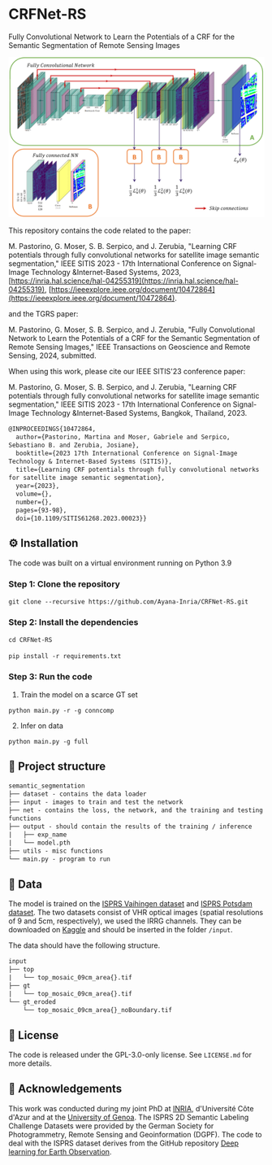 # CRFNet-RS
Fully Convolutional Network to Learn the Potentials of a CRF for the Semantic Segmentation of Remote Sensing Images

![screenshot](arch.PNG)

This repository contains the code related to the paper:  

M. Pastorino, G. Moser, S. B. Serpico, and J. Zerubia, "Learning CRF potentials through fully convolutional networks for satellite image semantic segmentation," IEEE SITIS 2023 - 17th International Conference on Signal-Image Technology &Internet-Based Systems, 2023, [https://inria.hal.science/hal-04255319](https://inria.hal.science/hal-04255319), [https://ieeexplore.ieee.org/document/10472864](https://ieeexplore.ieee.org/document/10472864).

and the TGRS paper:

M. Pastorino, G. Moser, S. B. Serpico, and J. Zerubia, "Fully Convolutional Network to Learn the Potentials of a CRF for the Semantic Segmentation of Remote Sensing Images," IEEE Transactions on Geoscience and Remote Sensing, 2024, submitted.


When using this work, please cite our IEEE SITIS'23 conference paper:

M. Pastorino, G. Moser, S. B. Serpico, and J. Zerubia, "Learning CRF potentials through fully convolutional networks for satellite image semantic segmentation," IEEE SITIS 2023 - 17th International Conference on Signal-Image Technology &Internet-Based Systems, Bangkok, Thailand, 2023. 

```
@INPROCEEDINGS{10472864,
  author={Pastorino, Martina and Moser, Gabriele and Serpico, Sebastiano B. and Zerubia, Josiane},
  booktitle={2023 17th International Conference on Signal-Image Technology & Internet-Based Systems (SITIS)}, 
  title={Learning CRF potentials through fully convolutional networks for satellite image semantic segmentation}, 
  year={2023},
  volume={},
  number={},
  pages={93-98},
  doi={10.1109/SITIS61268.2023.00023}}

```

## :gear: Installation

The code was built on a virtual environment running on Python 3.9

### Step 1: Clone the repository

```
git clone --recursive https://github.com/Ayana-Inria/CRFNet-RS.git
```

### Step 2: Install the dependencies

```
cd CRFNet-RS

pip install -r requirements.txt
```

### Step 3: Run the code

1. Train the model on a scarce GT set 

```
python main.py -r -g conncomp
```
2. Infer on data

```
python main.py -g full
```


## :hammer: Project structure

```
semantic_segmentation
├── dataset - contains the data loader
├── input - images to train and test the network 
├── net - contains the loss, the network, and the training and testing functions
├── output - should contain the results of the training / inference
|   ├── exp_name
|   └── model.pth
├── utils - misc functions
└── main.py - program to run
```
  
## :toolbox: Data

The model is trained on the [ISPRS Vaihingen dataset](http://www2.isprs.org/commissions/comm3/wg4/2d-sem-label-vaihingen.html) and [ISPRS Potsdam dataset](http://www2.isprs.org/potsdam-2d-semantic-labeling.html). The two datasets consist of VHR optical images (spatial resolutions of 9 and 5cm, respectively), we used the IRRG channels. They can be downloaded on [Kaggle](https://www.kaggle.com/datasets/bkfateam/potsdamvaihingen) and should be inserted in the folder `/input`.

The data should have the following structure. 

```
input
├── top
|   └── top_mosaic_09cm_area{}.tif
├── gt
|   └── top_mosaic_09cm_area{}.tif
└── gt_eroded
    └── top_mosaic_09cm_area{}_noBoundary.tif
```


## :new_moon_with_face: License

The code is released under the GPL-3.0-only license. See `LICENSE.md` for more details.

## :eyes: Acknowledgements

This work was conducted during my joint PhD at [INRIA](https://team.inria.fr/ayana/team-members/), d'Université Côte d'Azur and at the [University of Genoa](http://phd-stiet.diten.unige.it/). 
The ISPRS 2D Semantic Labeling Challenge Datasets were provided by the German Society for Photogrammetry, Remote Sensing and Geoinformation (DGPF).
The code to deal with the ISPRS dataset derives from the GitHub repository [Deep learning for Earth Observation](https://github.com/nshaud/DeepNetsForEO).

